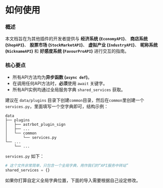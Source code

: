 # 如何使用

### 概述

本文档旨在为其他插件的开发者提供与 **经济系统 (`EconomyAPI`)**、 **商店系统 (`ShopAPI`)**、 **股票市场 (`StockMarketAPI`)**、 **虚拟产业 (`IndustryAPI`)**、 **昵称系统 (`NicknameAPI`)** 和 **好感度系统 (`FavourProAPI`)** 进行交互的指南。

### 核心要点

  * 所有API方法均为**异步函数 (`async def`)**。
  * 在调用任何API方法时，**必须**使用 `await` 关键字。
  * 所有API实例均通过全局服务字典 `shared_services` 获取。
  
建议在 `data/plugins` 目录下创建`common`目录，然后在`common`里创建一个`services.py`，里面填写一个空字典即可，结构示例：
```
data
├── plugins
│   ├── astrbot_plugin_sign
│   ├── ...
│   └── common
│       └── services.py
└── ...
    └── ...

```
`services.py` 如下：
```python
# 这个文件非常简单，只包含一个全局字典，用作我们的“API服务中转站”
shared_services = {}
```
如果你打算自定义全局字典位置，下面的导入需要根据自己设定修改。